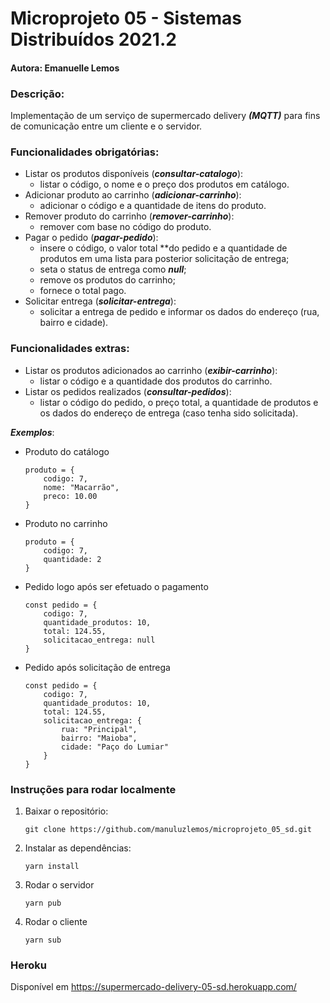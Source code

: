 # Microprojeto 05 - Sistemas Distribuídos 2021.2

#### **Autora**: Emanuelle Lemos


### **Descrição:**

Implementação de um serviço de supermercado delivery ***(MQTT)*** para fins de comunicação entre um cliente e o servidor.


### **Funcionalidades obrigatórias:**

* Listar os produtos disponíveis (***consultar-catalogo***):
    - listar o código, o nome e o preço dos produtos em catálogo.
* Adicionar produto ao carrinho (***adicionar-carrinho***):
    - adicionar o código e a quantidade de itens do produto.
* Remover produto do carrinho (***remover-carrinho***):
    - remover com base no código do produto.
* Pagar o pedido (***pagar-pedido***):
    - insere o código, o valor total **do pedido e a quantidade de produtos em uma lista para posterior solicitação de entrega;
    - seta o status de entrega como ***null***;
    - remove os produtos do carrinho;
    - fornece o total pago.
* Solicitar entrega (***solicitar-entrega***):
    - solicitar a entrega de pedido e informar os dados do endereço (rua, bairro e cidade).


### **Funcionalidades extras:**

* Listar os produtos adicionados ao carrinho (***exibir-carrinho***):
    - listar o código e a quantidade dos produtos do carrinho.
* Listar os pedidos realizados (***consultar-pedidos***):
    - listar o código do pedido, o preço total, a quantidade de produtos e os dados do endereço de entrega (caso tenha sido solicitada).


***Exemplos***:

* Produto do catálogo
    
    ```
    produto = {
        codigo: 7,
        nome: "Macarrão",
        preco: 10.00
    }
    ```

* Produto no carrinho
    
    ```
    produto = {
        codigo: 7,
        quantidade: 2
    }
    ```

* Pedido logo após ser efetuado o pagamento
    
    ```
    const pedido = {
        codigo: 7,
        quantidade_produtos: 10,
        total: 124.55,
        solicitacao_entrega: null
    }
    ```

* Pedido após solicitação de entrega
    
    ```
    const pedido = {
        codigo: 7,
        quantidade_produtos: 10,
        total: 124.55,
        solicitacao_entrega: {
            rua: "Principal",
            bairro: "Maioba",
            cidade: "Paço do Lumiar"
        }
    }
    ```

### **Instruções para rodar localmente**

1) Baixar o repositório:

    ```
    git clone https://github.com/manuluzlemos/microprojeto_05_sd.git
    ```

2) Instalar as dependências:

    ```
    yarn install 
    ```

3) Rodar o servidor

    ```
    yarn pub
    ```

4) Rodar o cliente

    ```
    yarn sub
    ```

### Heroku

Disponível em https://supermercado-delivery-05-sd.herokuapp.com/